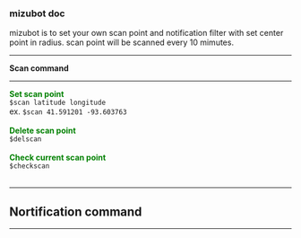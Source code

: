 ### mizubot doc
mizubot is to set your own scan point and notification filter with set center point in radius. scan point will be scanned every 10 mimutes.
***
**Scan command**
***
<font color="Green">**Set scan point**</font> <br>
`$scan latitude longitude`  
ex. `$scan 41.591201 -93.603763` <br>
<br>
<font color="Green">**Delete scan point**</font> <br>
`$delscan` <br>
<br>
<font color="Green">**Check current scan point**</font> <br>
`$checkscan` <br>
<br>
***
## Nortification command
***
###


